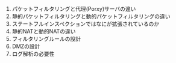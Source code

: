 1. パケットフィルタリングと代理(Porxy)サーバの違い
2. 静的パケットフィルタリングと動的パケットフィルタリングの違い
3. ステートフルインスペクションではなにが拡張されているのか
4. 静的NATと動的NATの違い
5. フィルタリングルールの設計
6. DMZの設計
7. ログ解析の必要性 
